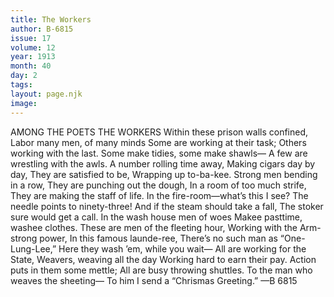 ```yaml
---
title: The Workers
author: B-6815
issue: 17
volume: 12
year: 1913
month: 40
day: 2
tags:
layout: page.njk
image:
---
```

AMONG THE POETS    THE WORKERS    Within these prison walls confined,    Labor many men, of many minds    Some are working at their task;    Others working with the last.    Some make tidies, some make shawls—    A few are wrestling with the awls.    A number rolling time away,    Making cigars day by day,    They are satisfied to be,    Wrapping up to-ba-kee.    Strong men bending in a row,    They are punching out the dough,    In a room of too much strife,    They are making the staff of life.    In the fire-room—what’s this I see?    The needle points to ninety-three!    And if the steam should take a fall,    The stoker sure would get a call.    In the wash house men of woes    Makee pasttime, washee clothes.    These are men of the fleeting hour,    Working with the Arm-strong power,    In this famous launde-ree,    There’s no such man as “One-Lung-Lee,”    Here they wash ’em, while you wait—    All are working for the State,    Weavers, weaving all the day    Working hard to earn their pay.    Action puts in them some mettle;    All are busy throwing shuttles.    To the man who weaves the sheeting—    To him I send a “Chrismas Greeting.” —B 6815 




